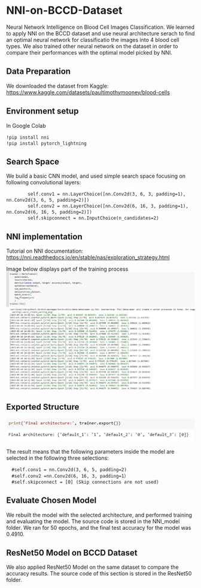 # NNI-on-BCCD-Dataset
Neural Network Intelligence on Blood Cell Images Classification.
We learned to apply NNI on the BCCD dataset and use neural architecture serach to find an optimal neural network for classificatio the images into 4 blood cell types.
We also trained other neural network on the dataset in order to compare their performances with the optimal model picked by NNI.

## Data Preparation
We downloaded the dataset from Kaggle: https://www.kaggle.com/datasets/paultimothymooney/blood-cells

## Environment setup
In Google Colab
```
!pip install nni
!pip install pytorch_lightning
```

## Search Space
We build a basic CNN model, and used simple search space focusing on following convolutional layers:
```
        self.conv1 = nn.LayerChoice([nn.Conv2d(3, 6, 3, padding=1), nn.Conv2d(3, 6, 5, padding=2)])
        self.conv2 = nn.LayerChoice([nn.Conv2d(6, 16, 3, padding=1), nn.Conv2d(6, 16, 5, padding=2)])
        self.skipconnect = nn.InputChoice(n_candidates=2)
```
## NNI implementation
Tutorial on NNI documentation: https://nni.readthedocs.io/en/stable/nas/exploration_strategy.html

Image below displays part of the training process
![exported](https://github.com/SiyaoChen103/NNI-on-BCCD-Dataset/blob/main/nni_process.png?raw=true)


## Exported Structure
![exported](https://github.com/SiyaoChen103/NNI-on-BCCD-Dataset/blob/main/exported.png?raw=true)

The result means that the following parameters inside the model are selected in the following three selections:
```
  #self.conv1 = nn.Conv2d(3, 6, 5, padding=2)
  #self.conv2 =nn.Conv2d(6, 16, 3, padding=1）
  #self.skipconnect = [0] (Skip connections are not used)
```
## Evaluate Chosen Model
We rebuilt the model with the selected architecture, and performed training and evaluating the model. The source code is stored in the NNI_model folder. 
We ran for 50 epochs, and the final test accuracy for the model was 0.4910.

## ResNet50 Model on BCCD Dataset
We also applied ResNet50 Model on the same dataset to compare the accuracy results. 
The source code of this section is stored in the ResNet50 folder.






